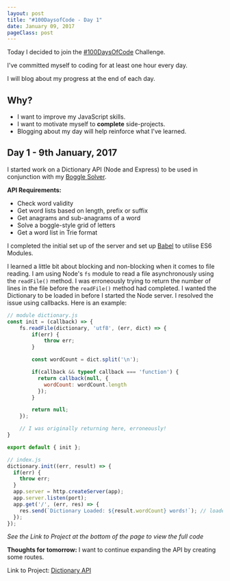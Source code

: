 ```yaml
---
layout: post
title: "#100DaysofCode - Day 1"
date: January 09, 2017
pageClass: post
---
```


Today I decided to join the [#100DaysOfCode](https://medium.freecodecamp.com/join-the-100daysofcode-556ddb4579e4#.a15whv210) Challenge.

I've committed myself to coding for at least one hour every day.

I will blog about my progress at the end of each day.

## Why?


- I want to improve my JavaScript skills.
- I want to motivate myself to **complete** side-projects.
- Blogging about my day will help reinforce what I've learned.

## Day 1 - 9th January, 2017


I started work on a Dictionary API (Node and Express) to be used in conjunction with my [Boggle Solver](http://lyndseyb.co.uk/boggle-solver/).

**API Requirements:**

- Check word validity
- Get word lists based on length, prefix or suffix 
- Get anagrams and sub-anagrams of a word
- Solve a boggle-style grid of letters
- Get a word list in Trie format

I completed the initial set up of the server and set up [Babel](https://babeljs.io/) to utilise ES6 Modules.

I learned a little bit about blocking and non-blocking when it comes to file reading. I am using Node's ```fs``` module to read a file asynchronously using the ```readFile()``` method. I was erroneously trying to return the number of lines in the file before the ```readFile()``` method had completed. I wanted the Dictionary to be loaded in before I started the Node server. I resolved the issue using callbacks. Here is an example:

```javascript
// module dictionary.js
const init = (callback) => {
	fs.readFile(dictionary, 'utf8', (err, dict) => {
		if(err) {
			throw err;
		}

		const wordCount = dict.split('\n');

		if(callback && typeof callback === 'function') {
		  return callback(null, {
			wordCount: wordCount.length
		  });
		}

		return null;
	});

	// I was originally returning here, erroneously!
}

export default { init };

// index.js
dictionary.init((err, result) => {
  if(err) {
    throw err;
  }
  app.server = http.createServer(app);
  app.server.listen(port);
  app.get('/', (err, res) => {
    res.send(`Dictionary Loaded: ${result.wordCount} words!`); // loaded 270,000 words!
  });
});
```

*See the Link to Project at the bottom of the page to view the full code*

**Thoughts for tomorrow:** I want to continue expanding the API by creating some routes.

Link to Project: [Dictionary API](https://github.com/lyndseybrowning/dictionary-api)
